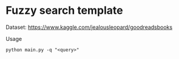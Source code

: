 # Fuzzy search template

Dataset: https://www.kaggle.com/jealousleopard/goodreadsbooks

Usage
```
python main.py -q "<query>"
```